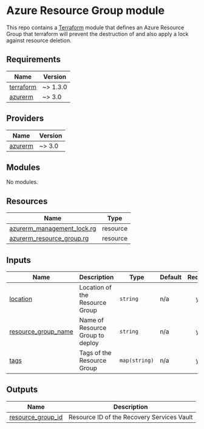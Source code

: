 # Azure Resource Group module

This repo contains a [Terraform](https://www.terraform.io/) module that defines an Azure Resource Group that terraform will prevent the destruction of and also apply a lock against resource deletion.

<!-- BEGIN_TF_DOCS -->
## Requirements

| Name | Version |
|------|---------|
| <a name="requirement_terraform"></a> [terraform](#requirement\_terraform) | ~> 1.3.0 |
| <a name="requirement_azurerm"></a> [azurerm](#requirement\_azurerm) | ~> 3.0 |

## Providers

| Name | Version |
|------|---------|
| <a name="provider_azurerm"></a> [azurerm](#provider\_azurerm) | ~> 3.0 |

## Modules

No modules.

## Resources

| Name | Type |
|------|------|
| [azurerm_management_lock.rg](https://registry.terraform.io/providers/hashicorp/azurerm/latest/docs/resources/management_lock) | resource |
| [azurerm_resource_group.rg](https://registry.terraform.io/providers/hashicorp/azurerm/latest/docs/resources/resource_group) | resource |

## Inputs

| Name | Description | Type | Default | Required |
|------|-------------|------|---------|:--------:|
| <a name="input_location"></a> [location](#input\_location) | Location of the Resource Group | `string` | n/a | yes |
| <a name="input_resource_group_name"></a> [resource\_group\_name](#input\_resource\_group\_name) | Name of Resource Group to deploy | `string` | n/a | yes |
| <a name="input_tags"></a> [tags](#input\_tags) | Tags of the Resource Group | `map(string)` | n/a | yes |

## Outputs

| Name | Description |
|------|-------------|
| <a name="output_resource_group_id"></a> [resource\_group\_id](#output\_resource\_group\_id) | Resource ID of the Recovery Services Vault |
<!-- END_TF_DOCS -->
